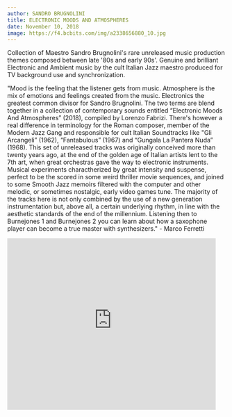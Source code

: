```yaml
---
author: SANDRO BRUGNOLINI
title: ELECTRONIC MOODS AND ATMOSPHERES
date: November 10, 2018
image: https://f4.bcbits.com/img/a2338656880_10.jpg
---
```


Collection of Maestro Sandro Brugnolini's rare unreleased music production themes composed between late '80s and early 90s'. Genuine and brilliant Electronic and Ambient music by the cult Italian Jazz maestro produced for TV background use and synchronization.

"Mood is the feeling that the listener gets from music. Atmosphere is the mix of emotions and feelings created from the music. Electronics the greatest common divisor for Sandro Brugnolini. The two terms are blend together in a collection of contemporary sounds entitled “Electronic Moods And Atmospheres” (2018), compiled by Lorenzo Fabrizi. There's however a real difference in terminology for the Roman composer, member of the Modern Jazz Gang and responsible for cult Italian Soundtracks like "Gli Arcangeli” (1962), “Fantabulous” (1967) and “Gungala La Pantera Nuda” (1968). This set of unreleased tracks was originally conceived more than twenty years ago, at the end of the golden age of Italian artists lent to the 7th art, when great orchestras gave the way to electronic instruments. Musical experiments charactherized by great intensity and suspense, perfect to be the scored in some weird thriller movie sequences, and joined to some Smooth Jazz memoirs filtered with the computer and other melodic, or sometimes nostalgic, early video games tune. The majority of the tracks here is not only combined by the use of a new generation instrumentation but, above all, a certain underlying rhythm, in line with the aesthetic standards of the end of the millennium. Listening then to Burnejones 1 and Burnejones 2 you can learn about how a saxophone player can become a true master with synthesizers." - Marco Ferretti

<iframe id="disco-playlist-1996402" name="disco-playlist-1996402" allowfullscreen frameborder="0" class="disco-embed" src="https://sonormusiceditions.disco.ac/e/p/1996402?download=false&s=XalXFMIk4tfeSsDyFkJgaIa5RaE%3AQ34M2LZ9&artwork=true&theme=white&color=%2332B57C" width="480" height="395"></iframe>